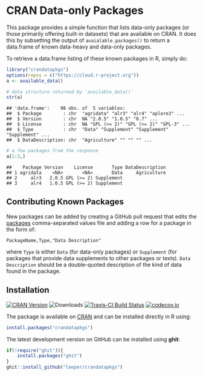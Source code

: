 # CRAN Data-only Packages #

This package provides a simple function that lists data-only packages (or those primarily offering built-in datasets) that are available on CRAN. It does this by subsetting the output of `avaialable.packages()` to return a data.frame of known data-heavy and data-only packages.

To retrieve a data.frame listing of these known packages in R, simply do:


```r
library("crandatapkgs")
options(repos = c("https://cloud.r-project.org"))
a <- available_data()

# data structure returned by `available_data()`
str(a)
```

```
## 'data.frame':	98 obs. of  5 variables:
##  $ Package        : chr  "agridata" "alr3" "alr4" "aplore3" ...
##  $ Version        : chr  NA "2.0.5" "1.0.5" "0.7" ...
##  $ License        : chr  NA "GPL (>= 2)" "GPL (>= 2)" "GPL-3" ...
##  $ Type           : chr  "Data" "Supplement" "Supplement" "Supplement" ...
##  $ DataDescription: chr  "Agriculture" "" "" "" ...
```

```r
# a few packages from the response
a[1:3,]
```

```
##    Package Version    License       Type DataDescription
## 1 agridata    <NA>       <NA>       Data     Agriculture
## 2     alr3   2.0.5 GPL (>= 2) Supplement                
## 3     alr4   1.0.5 GPL (>= 2) Supplement
```

## Contributing Known Packages ##

New packages can be added by creating a GitHub pull request that edits the [packages](https://github.com/leeper/crandatapkgs/blob/master/inst/packages/packages) comma-separated values file and adding a row for a package in the form of:

```
PackageName,Type,"Data Description"
```

where `Type` is either `Data` (for data-only packages) or `Supplement` (for packages that provide data supplements to other packages or texts). `Data Description` should be a double-quoted description of the kind of data found in the package.


## Installation ##

[![CRAN Version](http://www.r-pkg.org/badges/version/crandatapkgs)](http://cran.r-project.org/package=crandatapkgs)
![Downloads](http://cranlogs.r-pkg.org/badges/crandatapkgs)
[![Travis-CI Build Status](https://travis-ci.org/leeper/crandatapkgs.png?branch=master)](https://travis-ci.org/leeper/crandatapkgs)
[![codecov.io](http://codecov.io/github/leeper/crandatapkgs/coverage.svg?branch=master)](http://codecov.io/github/leeper/crandatapkgs?branch=master)

The package is available on [CRAN](http://cran.r-project.org/web/packages/crandatapkgs/) and can be installed directly in R using:

```R
install.packages("crandatapkgs")
```

The latest development version on GitHub can be installed using **ghit**:

```R
if(!require("ghit")){
    install.packages("ghit")
}
ghit::install_github("leeper/crandatapkgs")
```

